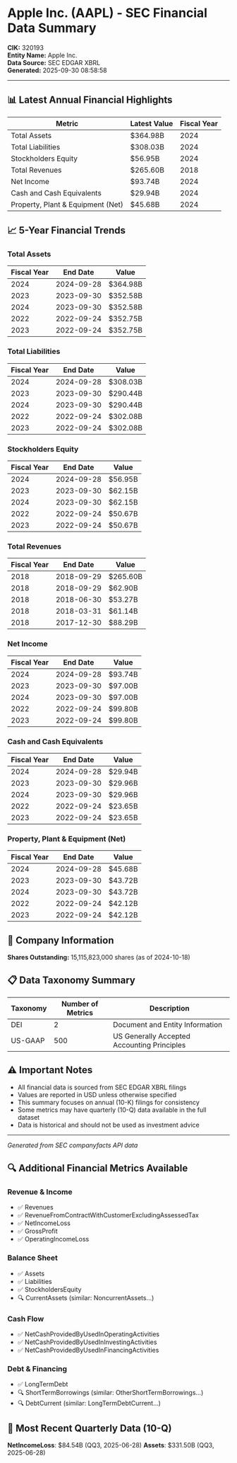 # Apple Inc. (AAPL) - SEC Financial Data Summary

**CIK:** 320193  
**Entity Name:** Apple Inc.  
**Data Source:** SEC EDGAR XBRL  
**Generated:** 2025-09-30 08:58:58

---

## 📊 Latest Annual Financial Highlights

| Metric | Latest Value | Fiscal Year |
|--------|-------------|-------------|
| Total Assets | $364.98B | 2024 |
| Total Liabilities | $308.03B | 2024 |
| Stockholders Equity | $56.95B | 2024 |
| Total Revenues | $265.60B | 2018 |
| Net Income | $93.74B | 2024 |
| Cash and Cash Equivalents | $29.94B | 2024 |
| Property, Plant & Equipment (Net) | $45.68B | 2024 |

## 📈 5-Year Financial Trends

### Total Assets

| Fiscal Year | End Date | Value |
|------------|----------|-------|
| 2024 | 2024-09-28 | $364.98B |
| 2023 | 2023-09-30 | $352.58B |
| 2024 | 2023-09-30 | $352.58B |
| 2022 | 2022-09-24 | $352.75B |
| 2023 | 2022-09-24 | $352.75B |

### Total Liabilities

| Fiscal Year | End Date | Value |
|------------|----------|-------|
| 2024 | 2024-09-28 | $308.03B |
| 2023 | 2023-09-30 | $290.44B |
| 2024 | 2023-09-30 | $290.44B |
| 2022 | 2022-09-24 | $302.08B |
| 2023 | 2022-09-24 | $302.08B |

### Stockholders Equity

| Fiscal Year | End Date | Value |
|------------|----------|-------|
| 2024 | 2024-09-28 | $56.95B |
| 2023 | 2023-09-30 | $62.15B |
| 2024 | 2023-09-30 | $62.15B |
| 2022 | 2022-09-24 | $50.67B |
| 2023 | 2022-09-24 | $50.67B |

### Total Revenues

| Fiscal Year | End Date | Value |
|------------|----------|-------|
| 2018 | 2018-09-29 | $265.60B |
| 2018 | 2018-09-29 | $62.90B |
| 2018 | 2018-06-30 | $53.27B |
| 2018 | 2018-03-31 | $61.14B |
| 2018 | 2017-12-30 | $88.29B |

### Net Income

| Fiscal Year | End Date | Value |
|------------|----------|-------|
| 2024 | 2024-09-28 | $93.74B |
| 2023 | 2023-09-30 | $97.00B |
| 2024 | 2023-09-30 | $97.00B |
| 2022 | 2022-09-24 | $99.80B |
| 2023 | 2022-09-24 | $99.80B |

### Cash and Cash Equivalents

| Fiscal Year | End Date | Value |
|------------|----------|-------|
| 2024 | 2024-09-28 | $29.94B |
| 2023 | 2023-09-30 | $29.96B |
| 2024 | 2023-09-30 | $29.96B |
| 2022 | 2022-09-24 | $23.65B |
| 2023 | 2022-09-24 | $23.65B |

### Property, Plant & Equipment (Net)

| Fiscal Year | End Date | Value |
|------------|----------|-------|
| 2024 | 2024-09-28 | $45.68B |
| 2023 | 2023-09-30 | $43.72B |
| 2024 | 2023-09-30 | $43.72B |
| 2022 | 2022-09-24 | $42.12B |
| 2023 | 2022-09-24 | $42.12B |

## 🏢 Company Information

**Shares Outstanding:** 15,115,823,000 shares (as of 2024-10-18)  

## 📋 Data Taxonomy Summary

| Taxonomy | Number of Metrics | Description |
|----------|------------------|-------------|
| DEI | 2 | Document and Entity Information |
| US-GAAP | 500 | US Generally Accepted Accounting Principles |

## ⚠️ Important Notes

- All financial data is sourced from SEC EDGAR XBRL filings
- Values are reported in USD unless otherwise specified
- This summary focuses on annual (10-K) filings for consistency
- Some metrics may have quarterly (10-Q) data available in the full dataset
- Data is historical and should not be used as investment advice

---

*Generated from SEC companyfacts API data*
## 🔍 Additional Financial Metrics Available

### Revenue & Income

- ✅ Revenues
- ✅ RevenueFromContractWithCustomerExcludingAssessedTax
- ✅ NetIncomeLoss
- ✅ GrossProfit
- ✅ OperatingIncomeLoss

### Balance Sheet

- ✅ Assets
- ✅ Liabilities
- ✅ StockholdersEquity
- 🔍 CurrentAssets (similar: NoncurrentAssets...)

### Cash Flow

- ✅ NetCashProvidedByUsedInOperatingActivities
- ✅ NetCashProvidedByUsedInInvestingActivities
- ✅ NetCashProvidedByUsedInFinancingActivities

### Debt & Financing

- ✅ LongTermDebt
- 🔍 ShortTermBorrowings (similar: OtherShortTermBorrowings...)
- 🔍 DebtCurrent (similar: LongTermDebtCurrent...)

## 📅 Most Recent Quarterly Data (10-Q)

**NetIncomeLoss**: $84.54B (QQ3, 2025-06-28)
**Assets**: $331.50B (QQ3, 2025-06-28)

